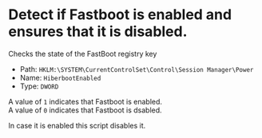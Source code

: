 # Detect if Fastboot is enabled and ensures that it is disabled.

Checks the state of the FastBoot registry key
- Path: `HKLM:\SYSTEM\CurrentControlSet\Control\Session Manager\Power`
- Name: `HiberbootEnabled`
- Type: `DWORD`

A value of `1` indicates that Fastboot is enabled.  
A value of `0` indicates that Fastboot is dsabled.

In case it is enabled this script disables it.